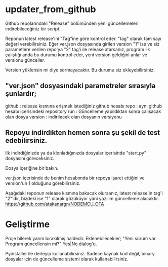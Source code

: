 # updater_from_github
Github repolarındaki "Release" bölümünden yeni güncellemeleri indirebileceğiniz bir script.

Reponun latest release'ini "Tag"ine göre kontrol eder. "tag" olarak tam sayı değeri verebilirsiniz.
Eğer ver.json dosyasında girilen version "1" ise ve siz parametlere verilen repo'ya "2" tag'i ile release atarsanız, program ilk çalıştığı anda bu durumu kontrol eder, yeni version geldiğini anlar ve versionu günceller.

Version yüklensin mi diye sormayacaktır. Bu durumu siz ekleyebilirsiniz.

## "ver.json" dosyasındaki parametreler sırasıyla şunlardır;
github : release kısmına erişmek istediğiniz github hesabı
repo : aynı github hesabı içerisindeki repository
run : Güncelleme yapıldıktan sonra çalışacak olan dosya
version : indirilecek olan dosyanın versiyonu

## Repoyu indirdikten hemen sonra şu şekil de test edebilirsiniz.
Ilk indirdiğinizde ya da klonladığınızda
dosyalar içerisinde "start.py" dosyasını göreceksiniz.

Dosya içeriğine bir bakın.

ver.json içerisinde de benim hesabımda bir repoya işaret ettiğini ve version'un 1 olduğunu görebilirsiniz.

Aşağıdaki reponun release kısmına bakacak olursanız, latest release'in tag'i "2"'dir, bizdeki ise "1" olarak gözüküyor yani yazılım güncelleme alacaktır.
https://github.com/atakanargn/NODEMCU_OTA

# Geliştirme
Proje bilerek yarım bırakılmış haldedir.
Eklenebilecekler;
"Yeni sürüm var. Program güncellensin mi?" Yes|No dialog'u.

Pyinstaller ile derleyip kullanabilirsiniz. Sadece kaynak kod değil, binary dosyalar için de güncelleme sistemi olarak kullanabilirsiniz.
